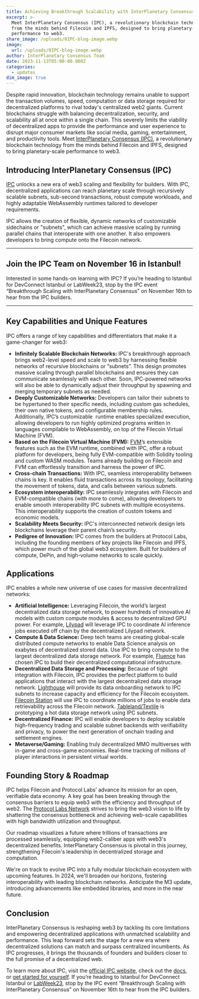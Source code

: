 ```yaml
---
title: Achieving Breakthrough Scalability with InterPlanetary Consensus (IPC)
excerpt: >-
  Meet InterPlanetary Consensus (IPC), a revolutionary blockchain technology
  from the minds behind Filecoin and IPFS, designed to bring planetary-scale
  performance to web3.
share_image: /uploads/0IPC-blog-image.webp
image:
  url: /uploads/0IPC-blog-image.webp
author: InterPlanetary Consensus Team
date: 2023-11-13T05:00:00.000Z
categories:
  - updates
dim_image: true
---
```


Despite rapid innovation, blockchain technology remains unable to support the transaction volumes, speed, computation or data storage required for decentralized platforms to rival today's centralized web2 giants. Current blockchains struggle with balancing decentralization, security, and scalability all at once within a single chain. This severely limits the viability of decentralized apps to provide the performance and user experience to disrupt major consumer markets like social media, gaming, entertainment, and productivity tools. Meet [InterPlanetary Consensus (IPC)](http://ipc.space/), a revolutionary blockchain technology from the minds behind Filecoin and IPFS, designed to bring planetary-scale performance to web3.

## Introducing InterPlanetary Consensus (IPC)

[IPC](http://ipc.space/) unlocks a new era of web3 scaling and flexibility for builders. With IPC, decentralized applications can reach planetary scale through recursively scalable subnets, sub-second transactions, robust compute workloads, and highly adaptable WebAssembly runtimes tailored to developer requirements.

IPC allows the creation of flexible, dynamic networks of customizable sidechains or "subnets", which can achieve massive scaling by running parallel chains that interoperate with one another. It also empowers developers to bring compute onto the Filecoin network. 

---

## Join the IPC Team on November 16 in Istanbul! 

Interested in some hands-on learning with IPC? If you’re heading to Istanbul for DevConnect Istanbul or LabWeek23, stop by the IPC event “Breakthrough Scaling with InterPlanetary Consensus” on November 16th to hear from the IPC builders.

---

## Key Capabilities and Unique Features

IPC offers a range of key capabilities and differentiators that make it a game-changer for web3:

- **Infinitely Scalable Blockchain Networks:** IPC's breakthrough approach brings web2-level speed and scale to web3 by harnessing flexible networks of recursive blockchains or “subnets”. This design promotes massive scaling through parallel blockchains and ensures they can communicate seamlessly with each other. Soon, IPC-powered networks will also be able to dynamically adjust their throughput by spawning and merging temporary subnets as needed.
- **Deeply Customizable Networks:** Developers can tailor their subnets to be hypertuned to their specific needs, including custom gas schedules, their own native tokens, and configurable membership rules. Additionally, IPC’s customizable  runtime enables specialized execution, allowing developers to run highly optimized programs written in languages compilable to WebAssembly, on top of the Filecoin Virtual Machine (FVM). 
- **Based on the Filecoin Virtual Machine (FVM):** [FVM](http://fvm.filecoin.io/)’s extensible features such as the EVM runtime, combined with IPC, offer a robust platform for developers, being fully EVM-compatible with Solidity tooling and custom WASM modules. Teams already building on Filecoin and FVM can effortlessly transition and harness the power of IPC.
- **Cross-chain Transactions:** With IPC, seamless interoperability between chains is key. It enables fluid transactions across its topology, facilitating the movement of tokens, data, and calls between various subnets.
- **Ecosystem interoperability:** IPC seamlessly integrates with Filecoin and EVM-compatible chains (with more to come), allowing developers to enable smooth interoperability IPC subnets with multiple ecosystems. This interoperability supports the creation of custom tokens and economic models.
- **Scalability Meets Security:** IPC's interconnected network design lets blockchains leverage their parent chain’s security. 
- **Pedigree of Innovation:** IPC comes from the builders at Protocol Labs, including the founding members of key projects like Filecoin and IPFS, which power much of the global web3 ecosystem. Built for builders of compute, DePin, and high-volume networks to scale quickly.

## Applications

IPC enables a whole new universe of use cases for massive decentralized networks:

- **Artificial Intelligence:** Leveraging Filecoin, the world’s largest decentralized data storage network, to power hundreds of innovative AI models with custom compute modules & access to decentralized GPU power. For example, [Lilypad](https://docs.lilypadnetwork.org/) will leverage IPC to coordinate AI inference jobs executed off chain by the decentralized Lilypad network.
- **Compute & Data Science:** Deep tech teams are creating global-scale distributed compute networks to enable Data Science analysis on exabytes of decentralized stored data. Use IPC to bring compute to the largest decentralized data storage network. For example, [Fluence](https://fluence.network/) has chosen IPC to build their decentralized computational infrastructure. 
- **Decentralized Data Storage and Processing:** Because of tight integration with Filecoin, IPC provides the perfect platform to build applications that interact with the largest decentralized data storage network. [Lighthouse](https://www.lighthouse.storage/) will provide its data onboarding network to IPC subnets to increase capacity and efficiency for the Filecoin ecosystem. [Filecoin Station](https://www.filstation.app/) will use IPC to coordinate millions of jobs to enable data retrievability across the Filecoin network. [Tableland/Textile](https://tableland.xyz/) is prototyping a hot data storage network using IPC subnets. 
- **Decentralized Finance:** IPC will enable developers to deploy scalable high-frequency trading and scalable subnet backends with verifiability and privacy, to power the next generation of onchain trading and settlement engines. 
- **Metaverse/Gaming:** Enabling truly decentralized MMO multiverses with in-game and cross-game economies. Real-time tracking of millions of player interactions in persistent virtual worlds. 

## Founding Story & Roadmap

IPC helps Filecoin and Protocol Labs’ advance its mission for an open, verifiable data economy. A key goal has been breaking through the consensus barriers to equip web3 with the efficiency and throughput of web2. The [Protocol Labs Network](http://protocol.ai/) strives to bring the web3 vision to life by shattering the consensus bottleneck and achieving web-scale capabilities with high bandwidth utilization and throughput. 

Our roadmap visualizes a future where trillions of transactions are processed seamlessly, equipping web2-caliber apps with web3's decentralized benefits. InterPlanetary Consensus is pivotal in this journey, strengthening Filecoin's leadership in decentralized storage and computation.

We're on track to evolve IPC into a fully modular blockchain ecosystem with upcoming features. In 2024, we'll broaden our horizons, fostering interoperability with leading blockchain networks. Anticipate the M3 update, introducing advancements like embedded libraries, and more in the near future.

## Conclusion

InterPlanetary Consensus is reshaping web3 by tackling its core limitations and empowering decentralized applications with unmatched scalability and performance. This leap forward sets the stage for a new era where decentralized solutions can match and surpass centralized incumbents. As IPC progresses, it brings the thousands of founders and builders closer to the full promise of a decentralized web.

To learn more about IPC, visit the [official IPC website](http://ipc.space/), check out the [docs](https://docs.ipc.space/), or [get started for yourself](https://docs.ipc.space/quickstart). If you’re heading to Istanbul for DevConnect Istanbul or [LabWeek23](https://23.labweek.io/), stop by the IPC event “Breakthrough Scaling with InterPlanetary Consensus” on November 16th to hear from the IPC builders.
